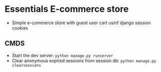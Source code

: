 # Essentials E-commerce store

- Simple e-commerce store with guest user cart usinf django session cookies

## CMDS

- Start the dev server: `python manage.py runserver`
- Clear anonymous expired sessions from session db: `python manage.py clearsessions`
